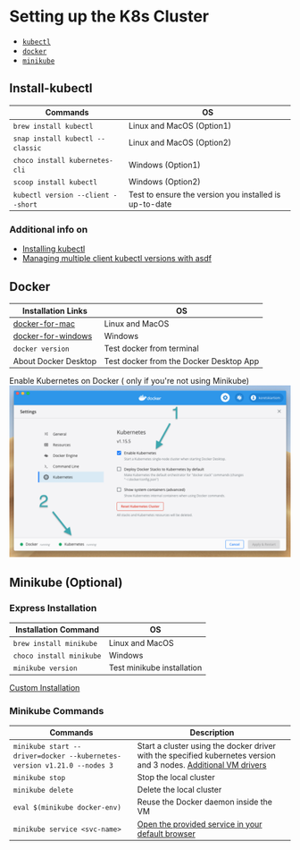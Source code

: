 # Setting up the K8s Cluster

- [`kubectl`](#Install-kubectl)
- [`docker`](#Docker)
- [`minikube`](#Minikube)

## Install-kubectl

| Commands                           | OS                                                     |
| ---------------------------------- | ------------------------------------------------------ |
| `brew install kubectl`             | Linux and MacOS (Option1)                              |
| `snap install kubectl --classic`   | Linux and MacOS (Option2)                              |
| `choco install kubernetes-cli`     | Windows (Option1)                                      |
| `scoop install kubectl`            | Windows (Option2)                                      |
| `kubectl version --client --short` | Test to ensure the version you installed is up-to-date |

### Additional info on

- [Installing kubectl](https://kubernetes.io/docs/tasks/tools/install-kubectl/)
- [Managing multiple client kubectl versions with asdf](https://asdf-vm.com/#/)

## Docker

| Installation Links                                                        | OS                                      |
| ------------------------------------------------------------------------- | --------------------------------------- |
| [docker-for-mac](https://docs.docker.com/docker-for-mac/install/)         | Linux and MacOS                         |
| [docker-for-windows](https://docs.docker.com/docker-for-windows/install/) | Windows                                 |
| `docker version`                                                          | Test docker from terminal               |
| About Docker Desktop                                                      | Test docker from the Docker Desktop App |

Enable Kubernetes on Docker ( only if you're not using Minikube)
![Drag Racing](enable_k8s_on_docker.png)

## Minikube (Optional)

### Express Installation

| Installation Command     | OS                         |
| ------------------------ | -------------------------- |
| `brew install minikube`  | Linux and MacOS            |
| `choco install minikube` | Windows                    |
| `minikube version`       | Test minikube installation |

[Custom Installation](https://kubernetes.io/docs/tasks/tools/install-minikube/)

### Minikube Commands

| Commands                                                                | Description                                                                                                                                                                                                  |
| ----------------------------------------------------------------------- | ------------------------------------------------------------------------------------------------------------------------------------------------------------------------------------------------------------ |
| `minikube start --driver=docker --kubernetes-version v1.21.0 --nodes 3` | Start a cluster using the docker driver with the specified kubernetes version and 3 nodes. [Additional VM drivers](https://kubernetes.io/docs/setup/learning-environment/minikube/#specifying-the-vm-driver) |
| `minikube stop`                                                         | Stop the local cluster                                                                                                                                                                                       |
| `minikube delete`                                                       | Delete the local cluster                                                                                                                                                                                     |
| `eval $(minikube docker-env)`                                           | Reuse the Docker daemon inside the VM                                                                                                                                                                        |
| `minikube service <svc-name>`                                           | [Open the provided service in your default browser][1]                                                                                                                                                       |

[1]: https://stackoverflow.com/a/40774861/5212904
